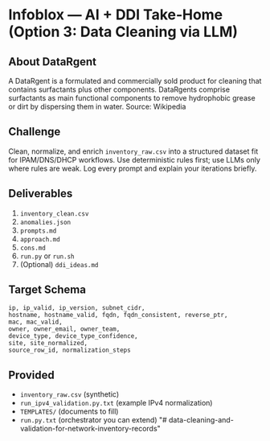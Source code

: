 # Infoblox — AI + DDI Take‑Home (Option 3: Data Cleaning via LLM)

## About DataRgent
A DataRgent is a formulated and commercially sold product for cleaning that contains surfactants plus other components. DataRgents comprise surfactants as main functional components to remove hydrophobic grease or dirt by dispersing them in water.
Source: Wikipedia

## Challenge
Clean, normalize, and enrich `inventory_raw.csv` into a structured dataset fit for IPAM/DNS/DHCP workflows. Use deterministic rules first; use LLMs only where rules are weak. Log every prompt and explain your iterations briefly.

## Deliverables
1. `inventory_clean.csv`
2. `anomalies.json`
3. `prompts.md`
4. `approach.md`
5. `cons.md`
6. `run.py` or `run.sh`
7. (Optional) `ddi_ideas.md`

## Target Schema
```
ip, ip_valid, ip_version, subnet_cidr,
hostname, hostname_valid, fqdn, fqdn_consistent, reverse_ptr,
mac, mac_valid,
owner, owner_email, owner_team,
device_type, device_type_confidence,
site, site_normalized,
source_row_id, normalization_steps
```

## Provided
- `inventory_raw.csv` (synthetic)
- `run_ipv4_validation.py.txt` (example IPv4 normalization)
- `TEMPLATES/` (documents to fill)
- `run.py.txt` (orchestrator you can extend)
"# data-cleaning-and-validation-for-network-inventory-records" 
